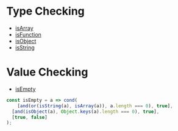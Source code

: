 # Type Checking

* [isArray](./isArray.js)
* [isFunction](./isFunction.js)
* [isObject](./isObject.js)
* [isString](./isString.js)

# Value Checking

* [isEmpty](./isEmpty.js)

```js
const isEmpty = a => cond(
	[and(or(isString(a), isArray(a)), a.length === 0), true],
  [and(isObject(a), Object.keys(a).length === 0), true],
  [true, false]
);
```
